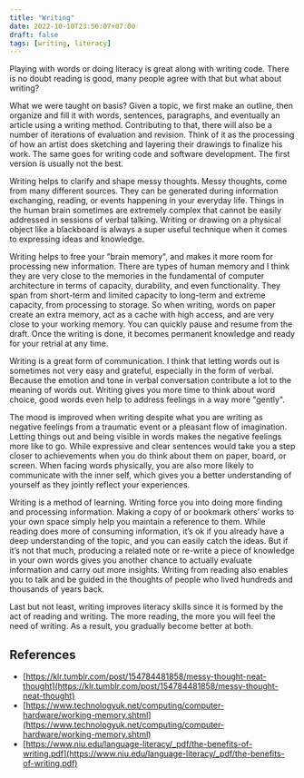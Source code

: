 ```yaml
---
title: "Writing"
date: 2022-10-10T23:56:07+07:00
draft: false
tags: [writing, literacy]
---
```


Playing with words or doing literacy is great along with writing code. There is no doubt reading is good, many people agree with that but what about writing?

What we were taught on basis? Given a topic, we first make an outline, then organize and fill it with words, sentences, paragraphs, and eventually an article using a writing method. Contributing to that, there will also be a number of iterations of evaluation and revision. Think of it as the processing of how an artist does sketching and layering their drawings to finalize his work. The same goes for writing code and software development. The first version is usually not the best.

Writing helps to clarify and shape messy thoughts. Messy thoughts, come from many different sources. They can be generated during information exchanging, reading, or events happening in your everyday life. Things in the human brain sometimes are extremely complex that cannot be easily addressed in sessions of verbal talking. Writing or drawing on a physical object like a blackboard is always a super useful technique when it comes to expressing ideas and knowledge.

Writing helps to free your "brain memory", and makes it more room for processing new information. There are types of human memory and I think they are very close to the memories in the fundamental of computer architecture in terms of capacity, durability, and even functionality. They span from short-term and limited capacity to long-term and extreme capacity, from processing to storage. So when writing, words on paper create an extra memory, act as a cache with high access, and are very close to your working memory. You can quickly pause and resume from the draft. Once the writing is done, it becomes permanent knowledge and ready for your retrial at any time.

Writing is a great form of communication. I think that letting words out is sometimes not very easy and grateful, especially in the form of verbal. Because the emotion and tone in verbal conversation contribute a lot to the meaning of words out. Writing gives you more time to think about word choice, good words even help to address feelings in a way more "gently".

The mood is improved when writing despite what you are writing as negative feelings from a traumatic event or a pleasant flow of imagination. Letting things out and being visible in words makes the negative feelings more like to go. While expressive and clear sentences would take you a step closer to achievements when you do think about them on paper, board, or screen. When facing words physically, you are also more likely to communicate with the inner self, which gives you a better understanding of yourself as they jointly reflect your experiences.

Writing is a method of learning. Writing force you into doing more finding and processing information. Making a copy of or bookmark others’ works to your own space simply help you maintain a reference to them. While reading does more of consuming information, it’s ok if you already have a deep understanding of the topic, and you can easily catch the ideas. But if it’s not that much, producing a related note or re-write a piece of knowledge in your own words gives you another chance to actually evaluate information and carry out more insights. Writing from reading also enables you to talk and be guided in the thoughts of people who lived hundreds and thousands of years back.

Last but not least, writing improves literacy skills since it is formed by the act of reading and writing. The more reading, the more you will feel the need of writing. As a result, you gradually become better at both.

## References

- [https://klr.tumblr.com/post/154784481858/messy-thought-neat-thought](https://klr.tumblr.com/post/154784481858/messy-thought-neat-thought)
- [https://www.technologyuk.net/computing/computer-hardware/working-memory.shtml](https://www.technologyuk.net/computing/computer-hardware/working-memory.shtml)
- [https://www.niu.edu/language-literacy/_pdf/the-benefits-of-writing.pdf](https://www.niu.edu/language-literacy/_pdf/the-benefits-of-writing.pdf)